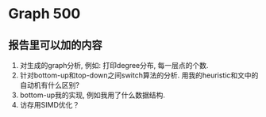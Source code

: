 # Graph 500



## 报告里可以加的内容

1. 对生成的graph分析, 例如: 打印degree分布, 每一层点的个数.
2. 针对bottom-up和top-down之间switch算法的分析. 用我的heuristic和文中的自动机有什么区别?
3. bottom-up我的实现, 例如我用了什么数据结构.
4. 访存用SIMD优化？